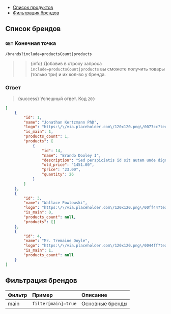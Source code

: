 - [Список продуктов](#get-product-list)
- [Фильтрация брендов](#filters)

<a name="brands"></a>
## Список брендов

### `GET` **Конечная точка**

```text
/brands?include=productsCount|products
```
>> {info} Добавив в строку запроса `include=productsCount|products` вы сможете получить товары (только три) и их кол-во у бренда.

### Ответ

> {success} Успешный ответ. Код `200`

```json
[
    {
        "id": 1,
        "name": "Jonathan Kertzmann PhD",
        "logo": "https:\/\/via.placeholder.com\/120x120.png\/0077cc?text=excepturi",
        "is_main": 1,
        "products_count": 1,
        "products": [
            {
                "id": 14,
                "name": "Brando Dooley I",
                "description": "Sed perspiciatis id sit autem unde dignissimos aut. Et hic unde alias quia. Laboriosam tempora et debitis. Reiciendis ut repellendus vel optio et enim.",
                "old_price": "1451.00",
                "price": "23.00",
                "quantity": 26
            }
        ]
    },
    {
        "id": 3,
        "name": "Wallace Powlowski",
        "logo": "https:\/\/via.placeholder.com\/120x120.png\/00ff44?text=laudantium",
        "is_main": 0,
        "products_count": null,
        "products": []
    },
    {
        "id": 4,
        "name": "Mr. Tremaine Doyle",
        "logo": "https:\/\/via.placeholder.com\/120x120.png\/0044ff?text=cum",
        "is_main": 1,
        "products_count": null
    }
]
```

<a name="filters"></a>
## Фильтрация брендов

|Фильтр|Пример|Описание|
|:-|:-|:-|
|main|`filter[main]=true`|Основные бренды
